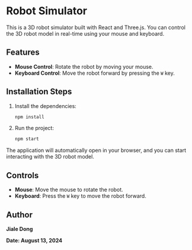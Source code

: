 # Robot Simulator

This is a 3D robot simulator built with React and Three.js. You can control the 3D robot model in real-time using your mouse and keyboard.

## Features

- **Mouse Control**: Rotate the robot by moving your mouse.
- **Keyboard Control**: Move the robot forward by pressing the `W` key.

## Installation Steps

1. Install the dependencies:

    ```bash
    npm install
    ```

2. Run the project:

    ```bash
    npm start
    ```

The application will automatically open in your browser, and you can start interacting with the 3D robot model.


## Controls

- **Mouse**: Move the mouse to rotate the robot.
- **Keyboard**: Press the `W` key to move the robot forward.

## Author

**Jiale Dong**

**Date: August 13, 2024**
